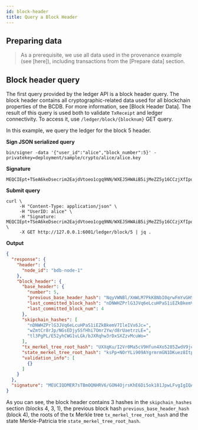 ```yaml
---
id: block-header
title: Query a Block Header
---
```


## Preparing data

> As a prerequisite, we use all data used in the provenance example (see [here]), including transactions from the [Prepare data] section.
> 
## Block header query
The first query provided by the ledger API is a block header query. The block header contains all cryptographic-related data used for all blockchain properties of the BCDB. For more information, see [Block Header Data].
The result of this query is used both to validate `TxReceipt` and ledger connectivity. To access it, use `/ledger/block/{blocknum}` GET query. 

In this example, we query the ledger for the block 5 header.

**Sign JSON serialized query**
```shell
bin/signer -data '{"user_id":"alice","block_number":5}' -privatekey=deployment/sample/crypto/alice/alice.key
```

**Signature**
```
MEQCIEpt+TSeA6keDsecrim2EajdVtoeo1cgq9NN/WXEJ5HWAiB5ijMeZZ5y16CCzjXfIpqqnLCANGslD8nZ+0pTVwDrdA==
```

**Submit query**
```shell
curl \
     -H "Content-Type: application/json" \
     -H "UserID: alice" \
     -H "Signature: MEQCIEpt+TSeA6keDsecrim2EajdVtoeo1cgq9NN/WXEJ5HWAiB5ijMeZZ5y16CCzjXfIpqqnLCANGslD8nZ+0pTVwDrdA==" \
     -X GET http://127.0.0.1:6001/ledger/block/5 | jq .
```

**Output**
```json
{
  "response": {
    "header": {
      "node_id": "bdb-node-1"
    },
    "block_header": {
      "base_header": {
        "number": 5,
        "previous_base_header_hash": "NqyVWNBl/XmWLM7PkK8NbI0qrwFmYvGHSTc03vj/zus=",
        "last_committed_block_hash": "nDNWHZPrlG3JVq6eLcuHPaS1iEZkBkemV7IleIVx6Jc=",
        "last_committed_block_num": 4
      },
      "skipchain_hashes": [
        "nDNWHZPrlG3JVq6eLcuHPaS1iEZkBkemV7IleIVx6Jc=",
        "wZmtCr8rJp/NGsEDjySSfHhi7Omr2Yw/d8rUaetrzLE=",
        "tl3PgPL/E52yhCWG1vLGk/bJXRqhw3rDxSXZzvMcuWo="
      ],
      "tx_merkel_tree_root_hash": "UXXqKu/I2Vr0Ma5cV9Hfun4Xo5285ZwdV9jcKspTnJo=",
      "state_merkel_tree_root_hash": "ksPp+NOrYLi909AYgrmrmGN1DKuez8ItpRJeLFpWy9g=",
      "validation_info": [
        {}
      ]
    }
  },
  "signature": "MEUCIQDMER7sTBmOQNHRV6/GON4OjrsKhE6Di5ok181JpwLFvgIgIQA+DHIr6x+GJe8dnF0FLgzXJ+29H9sZHZE46fVg5HQ="
}
```
As you can see, the block header contains 3 hashes in the `skipchain_hashes` section (blocks 4, 3, 1), the previous block hash `previous_base_header_hash` (block 4), the roots of the tx Merkle tree `tx_merkel_tree_root_hash` and the state Merkle-Patricia trie `state_merkel_tree_root_hash`.
